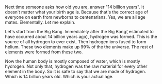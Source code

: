 Next time someone asks how old you are,
answer "14 billion years". It doesn't matter what
your birth age is. Because that's the correct age
of everyone on earth from newborns to
centenarians. Yes, we are all age mates.
Elementally. Let me explain.

Let's start from the Big Bang. Immediately after
the Big Bang( estimated to have occurred about
14 billion years ago), hydrogen was formed. This
is the source of all hydrogen to ever exist. Then
hydrogen ions fused to form helium. These two
elements make up 99% of the the universe. The
rest of elements were formed from these two.

Now the human body is mostly composed of
water, which is mostly hydrogen. Not only that,
hydrogen was the raw material for every other
element in the body. So it is safe to say that we
are made of hydrogen. Which is 14 billion years
old. Which is your actual age.
